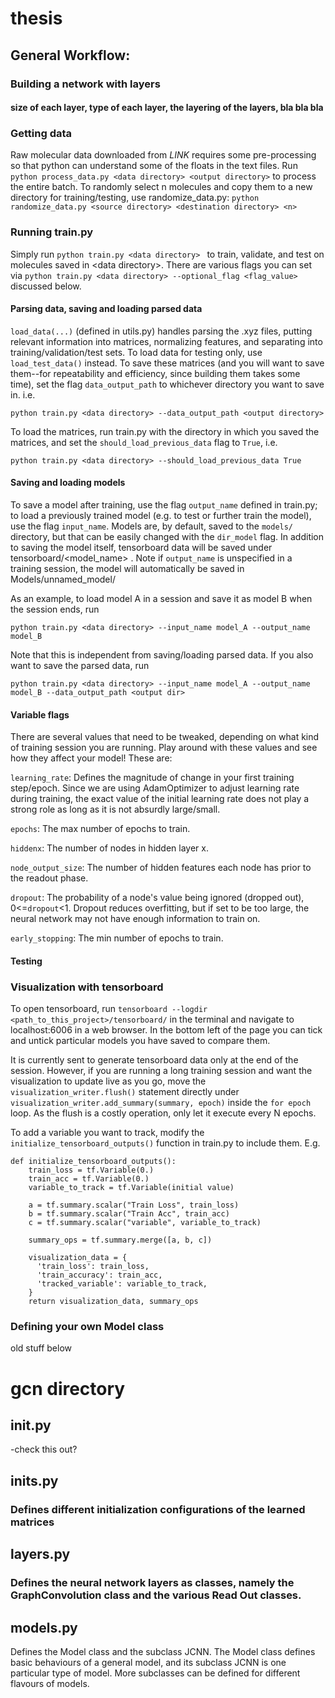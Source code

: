 # thesis

<note about the source of this code>

## General Workflow:

### Building a network with layers
#### size of each layer, type of each layer, the layering of the layers, bla bla bla



### Getting data
Raw molecular data downloaded from _LINK_ requires some pre-processing so that python can understand some of the floats in the text files. Run `python process_data.py <data directory> <output directory>` to process the entire batch. To randomly select n molecules and copy them to a new directory for training/testing, use randomize_data.py: ```python randomize_data.py <source directory> <destination directory> <n>```



### Running train.py
Simply run ```python train.py <data directory> ``` to train, validate, and test on molecules saved in \<data directory\>. There are various flags you can set via ```python train.py <data directory> --optional_flag <flag_value>``` discussed below. 



#### Parsing data, saving and loading parsed data
`load_data(...)` (defined in utils.py) handles parsing the .xyz files, putting relevant information into matrices, normalizing features, and separating into training/validation/test sets. To load data for testing only, use `load_test_data()` instead. To save these matrices (and you will want to save them--for repeatability and efficiency, since building them takes some time), set the flag `data_output_path` to whichever directory you want to save in. i.e.
```
python train.py <data directory> --data_output_path <output directory>
```


To load the matrices, run train.py with the directory in which you saved the matrices, and set the `should_load_previous_data` flag to `True`, i.e. 

```
python train.py <data directory> --should_load_previous_data True
```


#### Saving and loading models
To save a model after training, use the flag `output_name` defined in train.py; to load a previously trained model (e.g. to test or further train the model), use the flag `input_name`. Models are, by default, saved to the `models/` directory, but that can be easily changed with the `dir_model` flag. In addition to saving the model itself, tensorboard data will be saved under tensorboard/<model_name> . Note if `output_name` is unspecified in a training session, the model will automatically be saved in Models/unnamed_model/

As an example, to load model A in a session and save it as model B when the session ends, run
```
python train.py <data directory> --input_name model_A --output_name model_B 
```

Note that this is independent from saving/loading parsed data. If you also want to save the parsed data, run
```
python train.py <data directory> --input_name model_A --output_name model_B --data_output_path <output dir>
```


#### Variable flags
There are several values that need to be tweaked, depending on what kind of training session you are running. Play around with these values and see how they affect your model! These are:

`learning_rate`: Defines the magnitude of change in your first training step/epoch. Since we are using AdamOptimizer to adjust learning rate during training, the exact value of the initial learning rate does not play a strong role as long as it is not absurdly large/small. 

`epochs`: The max number of epochs to train. 

`hiddenx`: The number of nodes in hidden layer x. 

`node_output_size`: The number of hidden features each node has prior to the readout phase. 

`dropout`: The probability of a node's value being ignored (dropped out), 0<=`dropout`<1. Dropout reduces overfitting, but if set to be too large, the neural network may not have enough information to train on. 

`early_stopping`: The min number of epochs to train. 


#### Testing



### Visualization with tensorboard
To open tensorboard, run `tensorboard --logdir <path_to_this_project>/tensorboard/` in the terminal and navigate to localhost:6006 in a web browser. In the bottom left of the page you can tick and untick particular models you have saved to compare them.

It is currently sent to generate tensorboard data only at the end of the session. However, if you are running a long training session and want the visualization to update live as you go, move the `visualization_writer.flush()` statement directly under `visualization_writer.add_summary(summary, epoch)` inside the `for epoch` loop. As the flush is a costly operation, only let it execute every N epochs. 


To add a variable you want to track, modify the `initialize_tensorboard_outputs()` function in train.py to include them. E.g. 

```
def initialize_tensorboard_outputs():
    train_loss = tf.Variable(0.)
    train_acc = tf.Variable(0.)
    variable_to_track = tf.Variable(initial value)

    a = tf.summary.scalar("Train Loss", train_loss)
    b = tf.summary.scalar("Train Acc", train_acc)
    c = tf.summary.scalar("variable", variable_to_track)

    summary_ops = tf.summary.merge([a, b, c])

    visualization_data = {
      'train_loss': train_loss,
      'train_accuracy': train_acc,
      'tracked_variable': variable_to_track,
    }
    return visualization_data, summary_ops

```





### Defining your own Model class












old stuff below



# gcn directory

## __init__.py
-check this out?

## inits.py
### Defines different initialization configurations of the learned matrices


## layers.py
### Defines the neural network layers as classes, namely the GraphConvolution class and the various Read Out classes. 




## models.py
Defines the Model class and the subclass JCNN. The Model class defines basic behaviours of a general model, and its subclass JCNN is one particular type of model. More subclasses can be defined for different flavours of models.